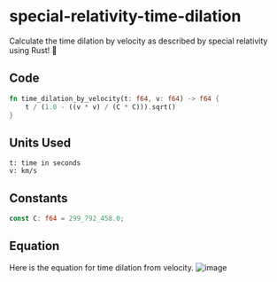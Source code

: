 # special-relativity-time-dilation
Calculate the time dilation by velocity as described by special relativity using Rust! :crab:

## Code
```rs
fn time_dilation_by_velocity(t: f64, v: f64) -> f64 {
    t / (1.0 - ((v * v) / (C * C))).sqrt()
}
```

## Units Used
```
t: time in seconds
v: km/s
```

## Constants
```rs
const C: f64 = 299_792_458.0;
```

## Equation
Here is the equation for time dilation from velocity.
![image](https://github.com/user-attachments/assets/337346ae-f397-42f6-9155-cd2db4ffdc89)
